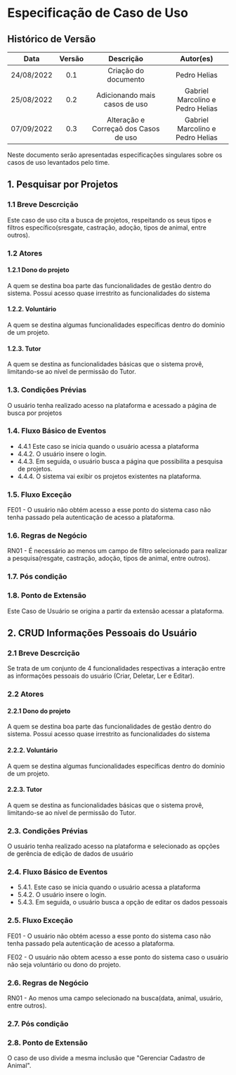 # Especificação de Caso de Uso

## Histórico de Versão


|    Data    | Versão |           Descrição           |            Autor(es)             |
| :--------: | :----: | :---------------------------: | :------------------------------: |
| 24/08/2022 |  0.1   |     Criação do documento      |           Pedro Helias           |
| 25/08/2022 |  0.2   | Adicionando mais casos de uso | Gabriel Marcolino e Pedro Helias |
| 07/09/2022 |  0.3   | Alteração e Correçaõ dos Casos de uso | Gabriel Marcolino e Pedro Helias |

Neste documento serão apresentadas especificações singulares sobre os casos de uso levantados pelo time.

## 1. Pesquisar por Projetos

### 1.1 Breve Descrcição

Este caso de uso cita a busca de projetos, respeitando os seus tipos e filtros específico(sresgate, castração, adoção, tipos de animal, entre outros).

### 1.2 Atores 

#### 1.2.1 Dono do projeto

A quem se destina boa parte das funcionalidades de gestão dentro do sistema. Possui acesso quase irrestrito as funcionalidades do sistema

#### 1.2.2. Voluntário

A quem se destina algumas funcionalidades específicas dentro do domínio de um projeto. 

#### 1.2.3. Tutor

A quem se destina as funcionalidades básicas que o sistema provê, limitando-se ao nível de permissão do Tutor. 

### 1.3. Condições Prévias

O usuário tenha realizado acesso na plataforma e acessado a página de busca por projetos

### 1.4. Fluxo Básico de Eventos

- 4.4.1 Este caso se inicia quando o usuário acessa a plataforma
- 4.4.2. O usuário insere o login.
- 4.4.3. Em seguida, o usuário busca a página que possibilita a pesquisa de projetos.
- 4.4.4. O sistema vai exibir os projetos existentes na plataforma.

### 1.5. Fluxo Exceção

FE01 - O usuário não obtém acesso a esse ponto do sistema caso não tenha passado pela autenticação de acesso a plataforma.

### 1.6. Regras de Negócio

RN01 - É necessário ao menos um campo de filtro selecionado para realizar a pesquisa(resgate, castração, adoção, tipos de animal, entre outros).

### 1.7. Pós condição

### 1.8. Ponto de Extensão

Este Caso de Usuário se origina a partir da extensão acessar a plataforma.

## 2. CRUD Informações Pessoais do Usuário

### 2.1 Breve Descrcição

Se trata de um conjunto de 4 funcionalidades respectivas a interação entre as informações pessoais do usuário (Criar, Deletar, Ler e Editar).
### 2.2 Atores 

#### 2.2.1 Dono do projeto

A quem se destina boa parte das funcionalidades de gestão dentro do sistema. Possui acesso quase irrestrito as funcionalidades do sistema

#### 2.2.2. Voluntário

A quem se destina algumas funcionalidades específicas dentro do domínio de um projeto. 

#### 2.2.3. Tutor

A quem se destina as funcionalidades básicas que o sistema provê, limitando-se ao nível de permissão do Tutor. 
### 2.3. Condições Prévias

O usuário tenha realizado acesso na plataforma e selecionado as opções de gerência de edição de dados de usuário

### 2.4. Fluxo Básico de Eventos

- 5.4.1. Este caso se inicia quando o usuário acessa a plataforma
- 5.4.2. O usuário insere o login.
- 5.4.3. Em seguida, o usuário busca a opção de editar os dados pessoais

### 2.5. Fluxo Exceção

FE01 - O usuário não obtém acesso a esse ponto do sistema caso não tenha passado pela autenticação de acesso a plataforma.

FE02 - O usuário não obtem acesso a esse ponto do sistema caso o usuário não seja voluntário ou dono do projeto.

### 2.6. Regras de Negócio

RN01 - Ao menos uma campo selecionado na busca(data, animal, usuário, entre outros).

### 2.7. Pós condição

### 2.8. Ponto de Extensão

O caso de uso divide a mesma inclusão que "Gerenciar Cadastro de Animal".